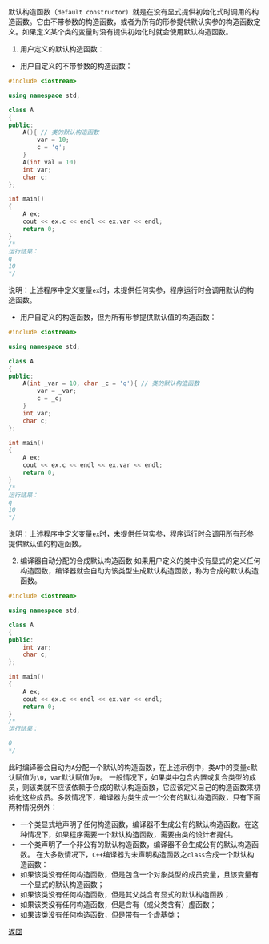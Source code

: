 默认构造函数（`default constructor`）就是在没有显式提供初始化式时调用的构造函数。它由不带参数的构造函数，或者为所有的形参提供默认实参的构造函数定义。如果定义某个类的变量时没有提供初始化时就会使用默认构造函数。
1. 用户定义的默认构造函数：
- 用户自定义的不带参数的构造函数：
```cpp
#include <iostream>

using namespace std;

class A
{
public:
    A(){ // 类的默认构造函数
        var = 10;
        c = 'q';
    }
    A(int val = 10)
    int var;
    char c;
};

int main()
{
    A ex;
    cout << ex.c << endl << ex.var << endl;
    return 0;
}
/*
运行结果：
q
10
*/
```
说明：上述程序中定义变量`ex`时，未提供任何实参，程序运行时会调用默认的构造函数。
- 用户自定义的构造函数，但为所有形参提供默认值的构造函数：
```cpp
#include <iostream>

using namespace std;

class A
{
public:
    A(int _var = 10, char _c = 'q'){ // 类的默认构造函数
        var = _var;
        c = _c;
    }
    int var;
    char c;
};

int main()
{
    A ex;
    cout << ex.c << endl << ex.var << endl;
    return 0;
}
/*
运行结果：
q
10
*/
```
说明：上述程序中定义变量`ex`时，未提供任何实参，程序运行时会调用所有形参提供默认值的构造函数。

2. 编译器自动分配的合成默认构造函数
	如果用户定义的类中没有显式的定义任何构造函数，编译器就会自动为该类型生成默认构造函数，称为合成的默认构造函数。
```cpp
#include <iostream>

using namespace std;

class A
{
public:
    int var;
    char c;
};

int main()
{
    A ex;
    cout << ex.c << endl << ex.var << endl;
    return 0;
}
/*
运行结果：

0
*/
```
此时编译器会自动为`A`分配一个默认的构造函数，在上述示例中，类`A`中的变量`c`默认赋值为`\0`，`var`默认赋值为`0`。
一般情况下，如果类中包含内置或复合类型的成员，则该类就不应该依赖于合成的默认构造函数，它应该定义自己的构造函数来初始化这些成员。多数情况下，编译器为类生成一个公有的默认构造函数，只有下面两种情况例外：
- 一个类显式地声明了任何构造函数，编译器不生成公有的默认构造函数。在这种情况下，如果程序需要一个默认构造函数，需要由类的设计者提供。
- 一个类声明了一个非公有的默认构造函数，编译器不会生成公有的默认构造函数。
在大多数情况下，`C++`编译器为未声明构造函数之`class`合成一个默认构造函数：
- 如果该类没有任何构造函数，但是包含一个对象类型的成员变量，且该变量有一个显式的默认构造函数；
- 如果该类没有任何构造函数，但是其父类含有显式的默认构造函数；
- 如果该类没有任何构造函数，但是含有（或父类含有）虚函数；
- 如果该类没有任何构造函数，但是带有一个虚基类；

[返回](C++面向对象/readme)